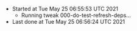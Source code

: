   - Started at Tue May 25 06:55:53 UTC 2021
    - Running tweak 000-do-test-refresh-deps...
  - Last done at Tue May 25 06:56:24 UTC 2021
